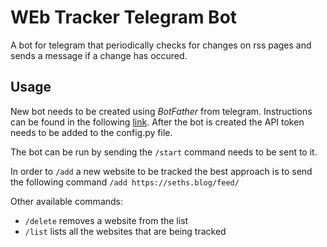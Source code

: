 # WEb Tracker Telegram Bot
A bot for telegram that periodically checks for changes on rss pages and sends a message if a change has occured.

## Usage
New bot needs to be created using *BotFather* from telegram. Instructions can be found in the following [link](https://core.telegram.org/bots). After the bot is created the API token needs to be added to the config.py file.

The bot can be run by sending the `/start` command needs to be sent to it.

In order to `/add` a new website to be tracked the best approach is to send the following command 
`/add https://seths.blog/feed/` 

Other available commands:

- `/delete` removes a website from the list
- `/list` lists all the websites that are being tracked
